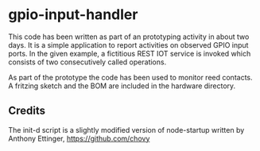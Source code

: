 # gpio-input-handler

This code has been written as part of an prototyping activity in about two days. It is a simple 
application to report activities on observed GPIO input ports. In the given example, a 
fictitious REST IOT service is invoked which consists of two consecutively called operations.

As part of the prototype the code has been used to monitor reed contacts. A fritzing sketch and
the BOM are included in the hardware directory.  

## Credits

The init-d script is a slightly modified version of node-startup written 
by Anthony Ettinger, https://github.com/chovy



